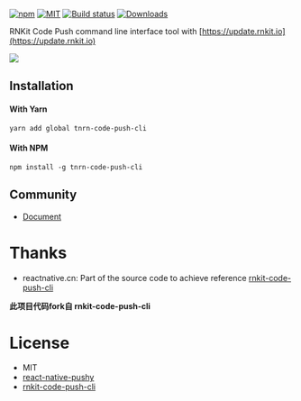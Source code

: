 [![npm][npm-badge]][npm]
[![MIT][license-badge]][license]
[![Build status](https://ci.appveyor.com/api/projects/status/l8sg6cvm176ce67p/branch/master?svg=true)][appveyor]
[![Downloads](https://img.shields.io/npm/dm/tnrn-code-push-cli.svg)](https://www.npmjs.com/package/tnrn-code-push-cli)

RNKit Code Push command line interface tool with [https://update.rnkit.io](https://update.rnkit.io)

![](https://github.com/tnrn/tnrn-code-push-cli/blob/master/screenshot_root.png?raw=true)

[npm-badge]: https://img.shields.io/npm/v/tnrn-code-push-cli.svg
[npm]: https://www.npmjs.com/package/tnrn-code-push-cli
[license-badge]: https://img.shields.io/dub/l/vibe-d.svg
[license]: https://raw.githubusercontent.com/tnrn/tnrn-code-push-cli/master/LICENSE
[bithound-badge]: https://www.bithound.io/github/tnrn/tnrn-code-push-cli/badges/score.svg
[bithound]: https://www.bithound.io/github/tnrn/tnrn-code-push-cli
[appveyor]: https://ci.appveyor.com/project/winterw/tnrn-code-push-cli/branch/master


## Installation

#### With Yarn

```
yarn add global tnrn-code-push-cli
```

#### With NPM

```
npm install -g tnrn-code-push-cli
```

## Community

 - [Document](https://update.rnkit.io/docs/)

# Thanks

  - reactnative.cn: Part of the source code to achieve reference [rnkit-code-push-cli](https://github.com/rnkit/rnkit-code-push-cli/)

  **此项目代码fork自 rnkit-code-push-cli**

# License

  - MIT
   - [react-native-pushy](https://github.com/reactnativecn/react-native-pushy/blob/master/LICENSE)
  - [rnkit-code-push-cli](https://github.com/rnkit/rnkit-code-push-cli/blob/master/LICENSE)
